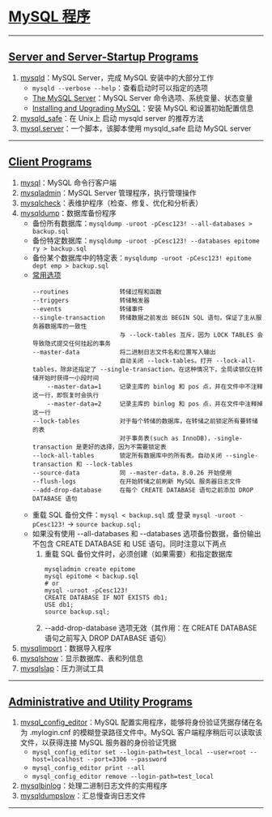 # [MySQL 程序](https://dev.mysql.com/doc/refman/8.2/en/programs.html)

---
## [Server and Server-Startup Programs](https://dev.mysql.com/doc/refman/8.2/en/programs-server.html)
1. [mysqld](https://dev.mysql.com/doc/refman/8.2/en/mysqld.html)：MySQL Server，完成 MySQL 安装中的大部分工作
    - `mysqld --verbose --help`：查看启动时可以指定的选项
    - [The MySQL Server](https://dev.mysql.com/doc/refman/8.2/en/mysqld-server.html)：MySQL Server 命令选项、系统变量、状态变量
    - [Installing and Upgrading MySQL](https://dev.mysql.com/doc/refman/8.2/en/installing.html)：安装 MySQL 和设置初始配置信息
2. [mysqld_safe](https://dev.mysql.com/doc/refman/8.2/en/mysqld-safe.html)：在 Unix上 启动 mysqld server 的推荐方法
3. [mysql.server](https://dev.mysql.com/doc/refman/8.2/en/mysql-server.html)：一个脚本，该脚本使用 mysqld_safe 启动 MySQL server
---
## [Client Programs](https://dev.mysql.com/doc/refman/8.2/en/programs-client.html)
1. [mysql](https://dev.mysql.com/doc/refman/8.2/en/mysql.html)：MySQL 命令行客户端
2. [mysqladmin](https://dev.mysql.com/doc/refman/8.2/en/mysqladmin.html)：MySQL Server 管理程序，执行管理操作
3. [mysqlcheck](https://dev.mysql.com/doc/refman/8.2/en/mysqlcheck.html)：表维护程序（检查、修复、优化和分析表）
4. [mysqldump](https://dev.mysql.com/doc/refman/8.2/en/mysqldump.html)：数据库备份程序
    - 备份所有数据库：`mysqldump -uroot -pCesc123! --all-databases > backup.sql`
    - 备份特定数据库：`mysqldump -uroot -pCesc123! --databases epitome ry > backup.sql`
    - 备份某个数据库中的特定表：`mysqldump -uroot -pCesc123! epitome dept emp > backup.sql`
    - [常用选项](https://dev.mysql.com/doc/refman/8.2/en/mysqldump.html#idm45156586500944)
        ```
        --routines              转储过程和函数
        --triggers              转储触发器
        --events                转储事件
        --single-transaction    转储数据之前发出 BEGIN SQL 语句，保证了主从服务器数据库的一致性
                                与 --lock-tables 互斥，因为 LOCK TABLES 会导致隐式提交任何挂起的事务
        --master-data           将二进制日志文件名和位置写入输出
                                自动关闭 --lock-tables。打开 --lock-all-tables，除非还指定了 --single-transaction，在这种情况下，全局读锁仅在转储开始时获得一小段时间
            --master-data=1     记录主库的 binlog 和 pos 点，并在文件中不注释这一行，即恢复时会执行
            --master-data=2     记录主库的 binlog 和 pos 点，并在文件中注释掉这一行
        --lock-tables           对于每个转储的数据库，在转储之前锁定所有要转储的表
                                对于事务表(such as InnoDB)，-single-transaction 是更好的选择，因为不需要锁定表
        --lock-all-tables       锁定所有数据库中的所有表。自动关闭 --single-transaction 和 --lock-tables
        --source-data           同 --master-data，8.0.26 开始使用
        --flush-logs            在开始转储之前刷新 MySQL 服务器日志文件
        --add-drop-database     在每个 CREATE DATABASE 语句之前添加 DROP DATABASE 语句
        ```
    - 重载 SQL 备份文件：`mysql < backup.sql` 或 登录 `mysql -uroot -pCesc123!` → `source backup.sql;`
    - 如果没有使用 --all-databases 和 --databases 选项备份数据，备份输出不包含 CREATE DATABASE 和 USE 语句。同时注意以下两点
        1. 重载 SQL 备份文件时，必须创建（如果需要）和指定数据库
            ```
            mysqladmin create epitome
            mysql epitome < backup.sql
            # or
            mysql -uroot -pCesc123!
            CREATE DATABASE IF NOT EXISTS db1;
            USE db1;
            source backup.sql;
            ```
        2. --add-drop-database 选项无效（其作用：在 CREATE DATABASE 语句之前写入 DROP DATABASE 语句）
5. [mysqlimport](https://dev.mysql.com/doc/refman/8.2/en/mysqlimport.html)：数据导入程序
6. [mysqlshow](https://dev.mysql.com/doc/refman/8.2/en/mysqlshow.html)：显示数据库、表和列信息
7. [mysqlslap](https://dev.mysql.com/doc/refman/8.2/en/mysqlslap.html)：压力测试工具
---
## [Administrative and Utility Programs](https://dev.mysql.com/doc/refman/8.2/en/programs-admin-utils.html)
1. [mysql_config_editor](https://dev.mysql.com/doc/refman/8.2/en/mysql-config-editor.html)：MySQL 配置实用程序，能够将身份验证凭据存储在名为 .mylogin.cnf 的模糊登录路径文件中。MySQL 客户端程序稍后可以读取该文件，以获得连接 MySQL 服务器的身份验证凭据
    - `mysql_config_editor set --login-path=test_local --user=root --host=localhost --port=3306 --password`
    - `mysql_config_editor print --all`
    - `mysql_config_editor remove --login-path=test_local`
2. [mysqlbinlog](https://dev.mysql.com/doc/refman/8.2/en/mysqlbinlog.html)：处理二进制日志文件的实用程序
3. [mysqldumpslow](https://dev.mysql.com/doc/refman/8.2/en/mysqldumpslow.html)：汇总慢查询日志文件
---